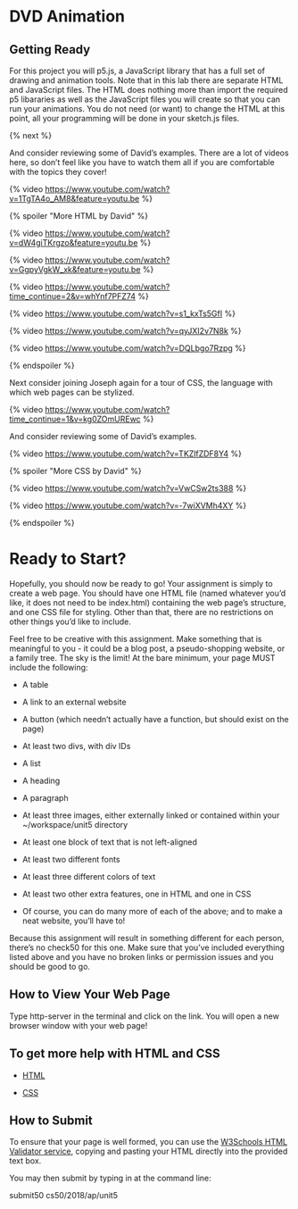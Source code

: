 # DVD Animation

## Getting Ready

For this project you will p5.js, a JavaScript library that has a full set of drawing and animation tools. Note that in this lab there are separate HTML and JavaScript files. The HTML does nothing more than import the required p5 libararies as well as the JavaScript files you will create so that you can run your animations. You do not need (or want) to change the HTML at this point, all your programming will be done in your sketch.js files.


{% next %}

And consider reviewing some of David’s examples. There are a lot of videos here, so don’t feel like you have to watch them all if you are comfortable with the topics they cover!

{% video https://www.youtube.com/watch?v=1TgTA4o_AM8&feature=youtu.be %}

{% spoiler "More HTML by David" %}

{% video https://www.youtube.com/watch?v=dW4giTKrgzo&feature=youtu.be %}

{% video https://www.youtube.com/watch?v=GgpyVgkW_xk&feature=youtu.be %}

{% video https://www.youtube.com/watch?time_continue=2&v=whYnf7PFZ74 %}

{% video https://www.youtube.com/watch?v=s1_kxTs5GfI %}

{% video https://www.youtube.com/watch?v=qyJXI2v7N8k %}

{% video https://www.youtube.com/watch?v=DQLbgo7Rzpg %}

{% endspoiler %}

Next consider joining Joseph again for a tour of CSS, the language with which web pages can be stylized.

{% video https://www.youtube.com/watch?time_continue=1&v=kg0ZOmUREwc %}

And consider reviewing some of David’s examples.

{% video https://www.youtube.com/watch?v=TKZlfZDF8Y4 %}

{% spoiler "More CSS by David" %}

{% video https://www.youtube.com/watch?v=VwCSw2ts388 %}

{% video https://www.youtube.com/watch?v=-7wiXVMh4XY %}

{% endspoiler %}

# Ready to Start?

Hopefully, you should now be ready to go! Your assignment is simply to create a web page. You should have one HTML file (named whatever you’d like, it does not need to be index.html) containing the web page’s structure, and one CSS file for styling. Other than that, there are no restrictions on other things you’d like to include.

Feel free to be creative with this assignment. Make something that is meaningful to you - it could be a blog post, a pseudo-shopping website, or a family tree. The sky is the limit! At the bare minimum, your page MUST include the following:

* A table

* A link to an external website

* A button (which needn’t actually have a function, but should exist on the page)

* At least two divs, with div IDs

* A list

* A heading

* A paragraph

* At least three images, either externally linked or contained within your ~/workspace/unit5 directory

* At least one block of text that is not left-aligned

* At least two different fonts

* At least three different colors of text

* At least two other extra features, one in HTML and one in CSS

* Of course, you can do many more of each of the above; and to make a neat website, you’ll have to!

Because this assignment will result in something different for each person, there’s no check50 for this one. Make sure that you’ve included everything listed above and you have no broken links or permission issues and you should be good to go.

## How to View Your Web Page

Type http-server in the terminal and click on the link. You will open a new browser window with your web page!

## To get more help with HTML and CSS

* [HTML](https://www.w3schools.com/html/)

* [CSS](https://www.w3schools.com/css/)

## How to Submit

To ensure that your page is well formed, you can use the [W3Schools HTML Validator service](https://validator.w3.org/#validate_by_input), copying and pasting your HTML directly into the provided text box. 

You may then submit by typing in at the command line:

submit50 cs50/2018/ap/unit5


